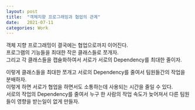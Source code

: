 ```yaml
---
layout: post
title:  "객체지향 프로그래밍과 협업의 관계"
date:   2021-07-11
categories: Work
---
```


객체 지향 프로그래밍이 결국에는 협업으로까지 이어진다.            
프로그램의 기능들을 최대한 작은 클래스들로 쪼개자.         
그리고 각 클래스들을 캡슐화하여서 서로가 서로의 Dependency를 최대한 줄이자.        

이렇게 클래스들을 최대한 쪼개고 서로의 Dependency를 줄여서 팀원들간의 작업을 분배하자.        
이렇게 하면 서로가 협업을 하면서도 소통하는데 사용되는 시간을 줄일 수 있다.       
서로의 작업의 Dependency를 줄여서 누구 한 사람의 작업 속도가 늦어져서 다른 팀원들이 영향을 받는일이 없게 만들자.     